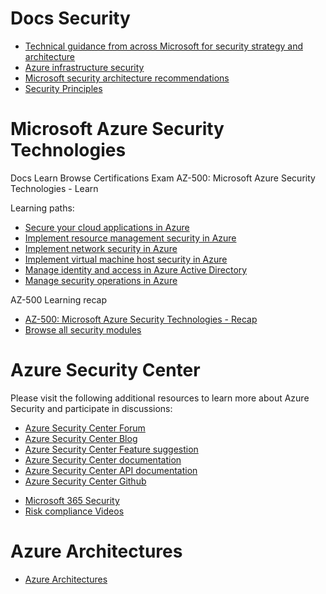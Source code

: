 
# Docs Security 

* [Technical guidance from across Microsoft for security strategy and architecture](https://docs.microsoft.com/en-us/security/)
* [Azure infrastructure security](https://docs.microsoft.com/en-us/azure/security/fundamentals/infrastructure)
* [Microsoft security architecture recommendations](https://docs.microsoft.com/en-us/security/compass/compass)
* [Security Principles](https://docs.microsoft.com/en-us/azure/architecture/framework/security/security-principles)


# Microsoft Azure Security Technologies
Docs  Learn  Browse Certifications  Exam AZ-500: Microsoft Azure Security Technologies - Learn

Learning paths:

 - [Secure your cloud applications in Azure](https://docs.microsoft.com/learn/paths/secure-your-cloud-apps/)
 - [Implement resource management security in Azure](https://docs.microsoft.com/learn/paths/implement-resource-mgmt-security/)
 - [Implement network security in Azure](https://docs.microsoft.com/learn/paths/implement-network-security/)
 - [Implement virtual machine host security in Azure](https://docs.microsoft.com/learn/paths/implement-host-security/)
 - [Manage identity and access in Azure Active Directory](https://docs.microsoft.com/learn/paths/manage-identity-and-access/)
 - [Manage security operations in Azure](https://docs.microsoft.com/learn/paths/manage-security-operations/)
 
 AZ-500 Learning recap
 
 - [AZ-500: Microsoft Azure Security Technologies - Recap](https://docs.microsoft.com/en-us/learn/certifications/exams/az-500)
 - [Browse all security modules](https://docs.microsoft.com/en-us/learn/browse/?term=security)
 
# Azure Security Center

Please visit the following additional resources to learn more about Azure Security and participate in discussions: 

- [Azure Security Center Forum](https://techcommunity.microsoft.com/t5/Azure-Security-Center/bd-p/AzureSecurityCenter)
- [Azure Security Center Blog](https://techcommunity.microsoft.com/t5/Azure-Security-Center/bg-p/AzureSecurityCenterBlog)
- [Azure Security Center Feature suggestion](https://feedback.azure.com/forums/347535-azure-security-center)
- [Azure Security Center documentation](https://docs.microsoft.com/en-us/azure/security-center/security-center-intro)
- [Azure Security Center API documentation](https://docs.microsoft.com/en-us/rest/api/securitycenter/)
- [Azure Security Center Github](https://github.com/Azure/Azure-Security-Center)

* [Microsoft 365 Security](https://docs.microsoft.com/en-us/microsoft-365/security/?view=o365-worldwide)
* [Risk compliance Videos](https://docs.microsoft.com/en-us/security/compass/governance-risk-compliance-videos-and-decks)

# Azure Architectures

* [Azure Architectures](https://docs.microsoft.com/en-us/azure/architecture/browse/)

